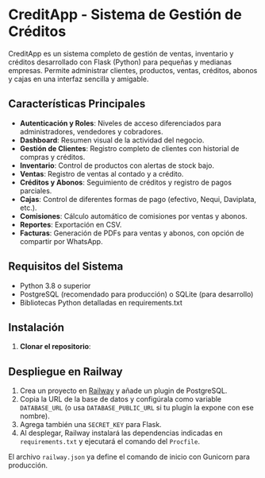 # CreditApp - Sistema de Gestión de Créditos

CreditApp es un sistema completo de gestión de ventas, inventario y créditos desarrollado con Flask (Python) para pequeñas y medianas empresas. Permite administrar clientes, productos, ventas, créditos, abonos y cajas en una interfaz sencilla y amigable.

## Características Principales

- **Autenticación y Roles**: Niveles de acceso diferenciados para administradores, vendedores y cobradores.
- **Dashboard**: Resumen visual de la actividad del negocio.
- **Gestión de Clientes**: Registro completo de clientes con historial de compras y créditos.
- **Inventario**: Control de productos con alertas de stock bajo.
- **Ventas**: Registro de ventas al contado y a crédito.
- **Créditos y Abonos**: Seguimiento de créditos y registro de pagos parciales.
- **Cajas**: Control de diferentes formas de pago (efectivo, Nequi, Daviplata, etc.).
- **Comisiones**: Cálculo automático de comisiones por ventas y abonos.
- **Reportes**: Exportación en CSV.
- **Facturas**: Generación de PDFs para ventas y abonos, con opción de compartir por WhatsApp.

## Requisitos del Sistema

- Python 3.8 o superior
- PostgreSQL (recomendado para producción) o SQLite (para desarrollo)
- Bibliotecas Python detalladas en requirements.txt

## Instalación

1. **Clonar el repositorio**:
## Despliegue en Railway

1. Crea un proyecto en [Railway](https://railway.app) y añade un plugin de PostgreSQL.
2. Copia la URL de la base de datos y configúrala como variable `DATABASE_URL` (o usa `DATABASE_PUBLIC_URL` si tu plugin la expone con ese nombre).
3. Agrega también una `SECRET_KEY` para Flask.
4. Al desplegar, Railway instalará las dependencias indicadas en `requirements.txt` y ejecutará el comando del `Procfile`.

El archivo `railway.json` ya define el comando de inicio con Gunicorn para producción.
